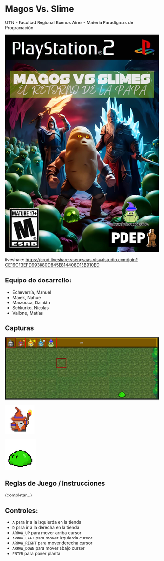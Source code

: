 #  Magos Vs. Slime
UTN - Facultad Regional Buenos Aires - Materia Paradigmas de Programación

![portada](Cosas_juego/portada/PropuestaApha.jpg)


liveshare: https://prod.liveshare.vsengsaas.visualstudio.com/join?CE16CF3EFD993880D845E814408D13B910ED

## Equipo de desarrollo: 

- Echeverría, Manuel
- Marek, Nahuel
- Marzocca, Damián
- Schkurko, Nicolas
- Vallone, Matías
 

## Capturas 

![captura](Cosas_juego/capturaAlpha.png)

![mago fuego](assets/magoFuego.png)

![slimeBasico](Cosas_Juego/slime_base.png)

## Reglas de Juego / Instrucciones

(completar...)

## Controles:

- `A` para ir a la izquierda en la tienda
- `D` para ir a la derecha en la tienda
- `ARROW_UP` para mover arriba cursor
- `ARROW_LEFT` para mover izquierda cursor
- `ARROW_RIGHT` para mover derecha cursor
- `ARROW_DOWN` para mover abajo cursor
- `ENTER` para poner planta
